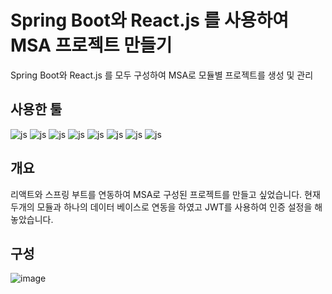 # Spring Boot와 React.js 를 사용하여 MSA 프로젝트 만들기

Spring Boot와 React.js 를 모두 구성하여 MSA로 모듈별 프로젝트를 생성 및 관리<br>

## 사용한 툴
![js](https://img.shields.io/badge/React-20232A?style=for-the-badge&logo=react&logoColor=61DAFB)
![js](https://img.shields.io/badge/Spring%20Boot-6DB33F?style=for-the-badge&logo=spring&logoColor=white)
![js](https://img.shields.io/badge/HTML5-E34F26?style=for-the-badge&logo=html5&logoColor=white)
![js](https://img.shields.io/badge/MySQL-00000F?style=for-the-badge&logo=mysql&logoColor=white)
![js](https://img.shields.io/badge/Visual_Studio_Code-0078D4?style=for-the-badge&logo=visual%20studio%20code&logoColor=white)
![js](https://img.shields.io/badge/Eclipse-2C2255?style=for-the-badge&logo=eclipse&logoColor=white)
![js](https://img.shields.io/badge/Spring_Security-6DB33F?style=for-the-badge&logo=Spring-Security&logoColor=white)
![js](https://img.shields.io/badge/Gradle-02303A.svg?style=for-the-badge&logo=Gradle&logoColor=white)

## 개요

리액트와 스프링 부트를 연동하여 MSA로 구성된 프로젝트를 만들고 싶었습니다. 현재 두개의 모듈과 하나의 데이터 베이스로 연동을 하였고 JWT를 사용하여 인증 설정을 해놓았습니다.

## 구성
![image](https://github.com/user-attachments/assets/a0022986-dd4b-44cd-b84e-288a4bf6be10)

